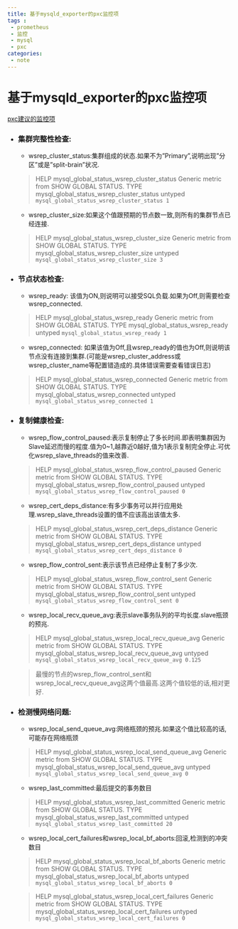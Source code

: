 ```yaml
---
title: 基于mysqld_exporter的pxc监控项
tags :
 - prometheus
 - 监控
 - mysql
 - pxc
categories:
 - note 
---
```



# 基于mysqld_exporter的pxc监控项

[pxc建议的监控项](https://www.percona.com/doc/percona-xtradb-cluster/LATEST/manual/monitoring.html)


* ### 集群完整性检查:

	* wsrep_cluster_status:集群组成的状态.如果不为”Primary”,说明出现”分区”或是”split-brain”状况.
	> HELP mysql_global_status_wsrep_cluster_status Generic metric from SHOW GLOBAL STATUS.
	> TYPE mysql_global_status_wsrep_cluster_status untyped
	`mysql_global_status_wsrep_cluster_status 1`
	
	* wsrep_cluster_size:如果这个值跟预期的节点数一致,则所有的集群节点已经连接.
	> HELP mysql_global_status_wsrep_cluster_size Generic metric from SHOW GLOBAL STATUS.
	> TYPE mysql_global_status_wsrep_cluster_size untyped
	`mysql_global_status_wsrep_cluster_size 3`




* ### 节点状态检查:

	* wsrep_ready: 该值为ON,则说明可以接受SQL负载.如果为Off,则需要检查wsrep_connected.
	> HELP mysql_global_status_wsrep_ready Generic metric from SHOW GLOBAL STATUS.
	> TYPE mysql_global_status_wsrep_ready untyped
	`mysql_global_status_wsrep_ready 1`
	
	* wsrep_connected: 如果该值为Off,且wsrep_ready的值也为Off,则说明该节点没有连接到集群.(可能是wsrep_cluster_address或wsrep_cluster_name等配置错造成的.具体错误需要查看错误日志)
	> HELP mysql_global_status_wsrep_connected Generic metric from SHOW GLOBAL STATUS.
	> TYPE mysql_global_status_wsrep_connected untyped
	`mysql_global_status_wsrep_connected 1`
	
	


* ### 复制健康检查:

	* wsrep_flow_control_paused:表示复制停止了多长时间.即表明集群因为Slave延迟而慢的程度.值为0~1,越靠近0越好,值为1表示复制完全停止.可优化wsrep_slave_threads的值来改善.
	> HELP mysql_global_status_wsrep_flow_control_paused Generic metric from SHOW GLOBAL STATUS.
	> TYPE mysql_global_status_wsrep_flow_control_paused untyped
	`mysql_global_status_wsrep_flow_control_paused 0`
	
	* wsrep_cert_deps_distance:有多少事务可以并行应用处理.wsrep_slave_threads设置的值不应该高出该值太多.
	> HELP mysql_global_status_wsrep_cert_deps_distance Generic metric from SHOW GLOBAL STATUS.
	> TYPE mysql_global_status_wsrep_cert_deps_distance untyped
	`mysql_global_status_wsrep_cert_deps_distance 0`
	
	* wsrep_flow_control_sent:表示该节点已经停止复制了多少次.
	> HELP mysql_global_status_wsrep_flow_control_sent Generic metric from SHOW GLOBAL STATUS.
	> TYPE mysql_global_status_wsrep_flow_control_sent untyped
	`mysql_global_status_wsrep_flow_control_sent 0`
	
	* wsrep_local_recv_queue_avg:表示slave事务队列的平均长度.slave瓶颈的预兆.
	> HELP mysql_global_status_wsrep_local_recv_queue_avg Generic metric from SHOW GLOBAL STATUS.
	> TYPE mysql_global_status_wsrep_local_recv_queue_avg untyped
	`mysql_global_status_wsrep_local_recv_queue_avg 0.125`
	
	> 最慢的节点的wsrep_flow_control_sent和wsrep_local_recv_queue_avg这两个值最高.这两个值较低的话,相对更好.
	
	


* ### 检测慢网络问题:

	* wsrep_local_send_queue_avg:网络瓶颈的预兆.如果这个值比较高的话,可能存在网络瓶颈
	> HELP mysql_global_status_wsrep_local_send_queue_avg Generic metric from SHOW GLOBAL STATUS.
	> TYPE mysql_global_status_wsrep_local_send_queue_avg untyped
	`mysql_global_status_wsrep_local_send_queue_avg 0`
	
	
	* wsrep_last_committed:最后提交的事务数目
	> HELP mysql_global_status_wsrep_last_committed Generic metric from SHOW GLOBAL STATUS.
	> TYPE mysql_global_status_wsrep_last_committed untyped
	`mysql_global_status_wsrep_last_committed 20`
	
	* wsrep_local_cert_failures和wsrep_local_bf_aborts:回滚,检测到的冲突数目
	> HELP mysql_global_status_wsrep_local_bf_aborts Generic metric from SHOW GLOBAL STATUS.
	> TYPE mysql_global_status_wsrep_local_bf_aborts untyped
	`mysql_global_status_wsrep_local_bf_aborts 0`
	
	> HELP mysql_global_status_wsrep_local_cert_failures Generic metric from SHOW GLOBAL STATUS.
	> TYPE mysql_global_status_wsrep_local_cert_failures untyped
	`mysql_global_status_wsrep_local_cert_failures 0`

